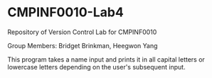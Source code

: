 # CMPINF0010-Lab4
Repository of Version Control Lab for CMPINF0010

Group Members:
Bridget Brinkman,
Heegwon Yang

This program takes a name input and prints it in all capital letters or lowercase letters depending on the user's subsequent input.

